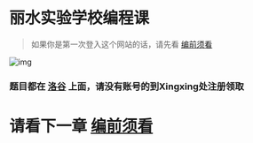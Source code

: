# 丽水实验学校编程课

> 如果你是第一次登入这个网站的话，请先看 [编前须看](/start/)

![img](/_media/logo.png)
<br>
<h3> 

题目都在 [洛谷](http://luogu.org/) 上面，请没有账号的到Xingxing处注册领取 </h3>
<h1>

  请看下一章 [编前须看](/start/)

</h1>